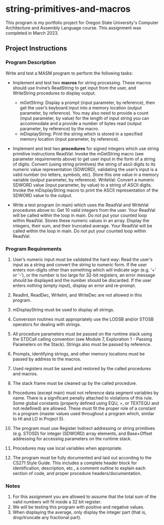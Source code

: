 # string-primitives-and-macros
This program is my portfolio project for Oregon State University's Computer Architecture and Assembly Language course. This assignment was completed in March 2023.

## Project Instructions
### Program Description
Write and test a MASM program to perform the following tasks:

- Implement and test two **macros** for string processing. These macros should use Irvine’s ReadString to get input from the user, and WriteString procedures to display output.
  - mGetString:  Display a prompt (input parameter, by reference), then get the user’s keyboard input into a memory location (output parameter, by reference). You may also need to provide a count (input parameter, by value) for the length of input string you can accommodate and a provide a number of bytes read (output parameter, by reference) by the macro.
  - mDisplayString:  Print the string which is stored in a specified memory location (input parameter, by reference).

- Implement and test two **procedures** for signed integers which use string primitive instructions
ReadVal: 
Invoke the mGetString macro (see parameter requirements above) to get user input in the form of a string of digits.
Convert (using string primitives) the string of ascii digits to its numeric value representation (SDWORD), validating the user’s input is a valid number (no letters, symbols, etc).
Store this one value in a memory variable (output parameter, by reference). 
WriteVal: 
Convert a numeric SDWORD value (input parameter, by value) to a string of ASCII digits.
Invoke the mDisplayString macro to print the ASCII representation of the SDWORD value to the output.

- Write a test program (in main) which uses the ReadVal and WriteVal procedures above to:
Get 10 valid integers from the user. Your ReadVal will be called within the loop in main. Do not put your counted loop within ReadVal.
Stores these numeric values in an array.
Display the integers, their sum, and their truncated average.
Your ReadVal will be called within the loop in main. Do not put your counted loop within ReadVal.

### Program Requirements
1. User’s numeric input must be validated the hard way:
Read the user's input as a string and convert the string to numeric form.
If the user enters non-digits other than something which will indicate sign (e.g. ‘+’ or ‘-‘), or the number is too large for 32-bit registers, an error message should be displayed and the number should be discarded.
If the user enters nothing (empty input), display an error and re-prompt.

2. ReadInt, ReadDec, WriteInt, and WriteDec are not allowed in this program.
  
3. mDisplayString must be used to display all strings.

4. Conversion routines must appropriately use the LODSB and/or STOSB operators for dealing with strings.

5. All procedure parameters must be passed on the runtime stack using the STDCall calling convention (see Module 7, Exploration 1 - Passing Parameters on the Stack). Strings also must be passed by reference.

6. Prompts, identifying strings, and other memory locations must be passed by address to the macros.

7. Used registers must be saved and restored by the called procedures and macros.

8. The stack frame must be cleaned up by the called procedure.

9. Procedures (except main) must not reference data segment variables by name. There is a significant penalty attached to violations of this rule.  Some global constants (properly defined using EQU, =, or TEXTEQU and not redefined) are allowed. These must fit the proper role of a constant in a program (master values used throughout a program which, similar to HI and LO in Project 5).

10. The program must use Register Indirect addressing or string primitives (e.g. STOSD) for integer (SDWORD) array elements, and Base+Offset addressing for accessing parameters on the runtime stack.

11. Procedures may use local variables when appropriate.

12. The program must be fully documented and laid out according to the CS271 Style Guide. This includes a complete header block for identification, description, etc., a comment outline to explain each section of code, and proper procedure headers/documentation.

### Notes
1. For this assignment you are allowed to assume that the total sum of the valid numbers will fit inside a 32 bit register.
2. We will be testing this program with positive and negative values.
3. When displaying the average, only display the integer part (that is, drop/truncate any fractional part).
